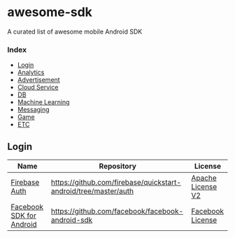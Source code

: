 # awesome-sdk
A curated list of awesome mobile Android SDK

### Index
* [Login](#login)
* [Analytics](#analytics)
* [Advertisement](#advertise)
* [Cloud Service](#cloud-service)
* [DB](#database)
* [Machine Learning](#machine-learning)
* [Messaging](#messaging)
* [Game](#game)
* [ETC](#etc)

## Login
Name | Repository | License
--- | --- | ---
[Firebase Auth](https://firebase.google.com/docs/auth/) | https://github.com/firebase/quickstart-android/tree/master/auth | [Apache License V2](https://www.apache.org/licenses/LICENSE-2.0)
[Facebook SDK for Android](https://developers.facebook.com/docs/facebook-login/) | https://github.com/facebook/facebook-android-sdk | [Facebook License](https://github.com/facebook/facebook-android-sdk/blob/master/LICENSE.txt)
